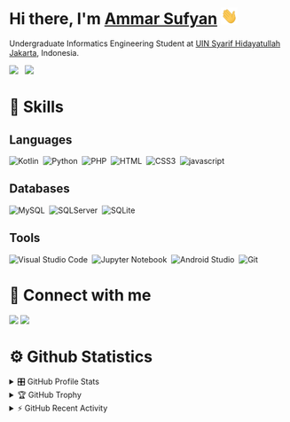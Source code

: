 # Hi there, I'm [Ammar Sufyan](https://neouranos.github.io) <img src="https://github.com/ABSphreak/ABSphreak/blob/master/gifs/Hi.gif" width="30px" height="30px">

Undergraduate Informatics Engineering Student at [UIN Syarif Hidayatullah Jakarta](https://www.uinjkt.ac.id/), Indonesia. 

<div align="left">
  <img src="https://komarev.com/ghpvc/?username=neouranos&style=for-the-badge&label=profile+views"> &nbsp;
  <img src="https://img.shields.io/github/last-commit/neouranos/neouranos?style=for-the-badge">
</div>

# 📝 Skills

## Languages

![Kotlin](https://img.shields.io/badge/Kotlin-purple.svg?style=for-the-badge&logo=kotlin&logoColor=white)&nbsp;
![Python](https://img.shields.io/badge/Python-3776AB.svg?style=for-the-badge&logo=python&logoColor=white)&nbsp;
![PHP](https://img.shields.io/badge/php-767cae?style=for-the-badge&logo=php&logoColor=white)&nbsp;
![HTML](https://img.shields.io/badge/html-orange?style=for-the-badge&logo=html5&logoColor=white)&nbsp;
![CSS3](https://img.shields.io/badge/css-%231572B6.svg?style=for-the-badge&logo=css3&logoColor=white)&nbsp;
![javascript](https://img.shields.io/badge/javascript-yellow?style=for-the-badge&logo=javascript&logoColor=white)&nbsp;

## Databases

![MySQL](https://img.shields.io/badge/MySQL-informational?style=for-the-badge&logo=mysql&logoColor=white)&nbsp;
![SQLServer](https://img.shields.io/badge/sql%20server-critical.svg?style=for-the-badge&logo=microsoftsqlserver&logoColor=white)&nbsp;
![SQLite](https://img.shields.io/badge/sqlite-%2307405e.svg?style=for-the-badge&logo=sqlite&logoColor=white)&nbsp;

## Tools

![Visual Studio Code](https://img.shields.io/badge/Visual%20Studio%20Code-0078d7.svg?style=for-the-badge&logo=visual-studio-code&logoColor=white)&nbsp;
![Jupyter Notebook](https://img.shields.io/badge/jupyter-%23FA0F00.svg?style=for-the-badge&logo=jupyter&logoColor=white)&nbsp;
![Android Studio](https://img.shields.io/badge/Android%20Studio-green.svg?style=for-the-badge&logo=android&logoColor=white)&nbsp;
![Git](https://img.shields.io/badge/GIT-E44C30?style=for-the-badge&logo=git&logoColor=white)&nbsp;

# 🧷 Connect with me 

<p align = "center">
 
[<img src="https://img.shields.io/badge/linkedin-%2312100E.svg?&style=for-the-badge&logo=linkedin&logoColor=white&color=black" />](https://www.linkedin.com/in/ammarsufyan/)
[<img src="https://img.shields.io/badge/steam-%23000000.svg?&style=for-the-badge&logo=steam&logoColor=white&color=black" />](https://steamcommunity.com/id/neouranos/)

</p>

# ⚙️ Github Statistics

<details>
  <summary>🎛️ GitHub Profile Stats</summary>
  <br>
  
  [![wakatime](https://wakatime.com/badge/user/2eee44f5-c422-430b-9d69-1cd790f56c8a.svg)](https://wakatime.com/@2eee44f5-c422-430b-9d69-1cd790f56c8a)

  ![Top Langs](https://github-readme-stats.vercel.app/api/top-langs/?username=neouranos&layout=compact&theme=radical)

  ![Neouranos GitHub stats](https://github-readme-stats.vercel.app/api?username=neouranos&show_icons=true&theme=radical)

  ![Neouranos Wakatime stats](https://github-readme-stats.vercel.app/api/wakatime?username=neouranos&theme=radical&langs_count=10)
  
</details>

<details>
  <summary>🏆 GitHub Trophy</summary>
  <br/>
  <img width="99.5%" src="https://github-profile-trophy.vercel.app/?username=neouranos&theme=algolia&no-frame=true&column=-1&margin-w=5&margin-h=5" alt="GitHub Trophy" />
</details>

<details>
    <summary>⚡ GitHub Recent Activity</summary>
    <br>
<!--RECENT_ACTIVITY:start-->
1. ⬆️ Pushed 1 commit(s) to [neouranos/YOLOv8_DeepSORT](https://github.com/neouranos/YOLOv8_DeepSORT)<br>
2. 🔱 Forked [neouranos/YOLOv8-DeepSORT-Object-Tracking](https://github.com/neouranos/YOLOv8-DeepSORT-Object-Tracking) from [MuhammadMoinFaisal/YOLOv8-DeepSORT-Object-Tracking](https://github.com/MuhammadMoinFaisal/YOLOv8-DeepSORT-Object-Tracking)<br>
3. ⬆️ Pushed 1 commit(s) to [neouranos/YOLOv8_DeepSORT](https://github.com/neouranos/YOLOv8_DeepSORT)<br>
4. 🔱 Forked [neouranos/YOLOv8_DeepSORT](https://github.com/neouranos/YOLOv8_DeepSORT) from [ultralytics/ultralytics](https://github.com/ultralytics/ultralytics)<br>
5. 📔 Created new repository [neouranos/YOLOv8_DeepSORT](https://github.com/neouranos/YOLOv8_DeepSORT)<br>
6. ⬆️ Pushed 1 commit(s) to [neouranos/YOLOv8-DeepSORT-Object-Tracking](https://github.com/neouranos/YOLOv8-DeepSORT-Object-Tracking)<br>
7. ⬆️ Pushed 1 commit(s) to [neouranos/YOLOv8-DeepSORT-Object-Tracking](https://github.com/neouranos/YOLOv8-DeepSORT-Object-Tracking)<br>
8. ⬆️ Pushed 1 commit(s) to [neouranos/YOLOv8-DeepSORT-Object-Tracking](https://github.com/neouranos/YOLOv8-DeepSORT-Object-Tracking)<br>
9. ⬆️ Pushed 1 commit(s) to [neouranos/YOLOv8-DeepSORT-Object-Tracking](https://github.com/neouranos/YOLOv8-DeepSORT-Object-Tracking)<br>
10. ⬆️ Pushed 1 commit(s) to [neouranos/YOLOv8-DeepSORT-Object-Tracking](https://github.com/neouranos/YOLOv8-DeepSORT-Object-Tracking)<br>
<!--RECENT_ACTIVITY:end-->
    <br>
<!--RECENT_ACTIVITY:last_update-->
Last Updated: Friday, December 1st, 2023, 12:14:38 PM
<!--RECENT_ACTIVITY:last_update_end-->

</details>

